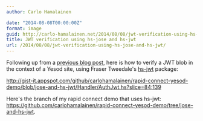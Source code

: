 ```yaml
---
author: Carlo Hamalainen

date: "2014-08-08T00:00:00Z"
format: image
guid: http://carlo-hamalainen.net/2014/08/08/jwt-verification-using-hs-jose-and-hs-jwt/
title: JWT verification using hs-jose and hs-jwt
url: /2014/08/08/jwt-verification-using-hs-jose-and-hs-jwt/
---
```

Following up from a [previous blog post](/2014/08/03/haskell-yesod-aaf-rapid-connect-demo), here is how to verify a JWT blob in the context of a Yesod site, using Fraser Tweedale's [hs-jwt](https://github.com/frasertweedale/hs-jwt) package: 

<http://gist-it.appspot.com/github/carlohamalainen/rapid-connect-yesod-demo/blob/jose-and-hs-jwt/Handler/AuthJwt.hs?slice=84:139> 

Here's the branch of my rapid connect demo that uses hs-jwt: <https://github.com/carlohamalainen/rapid-connect-yesod-demo/tree/jose-and-hs-jwt>.
